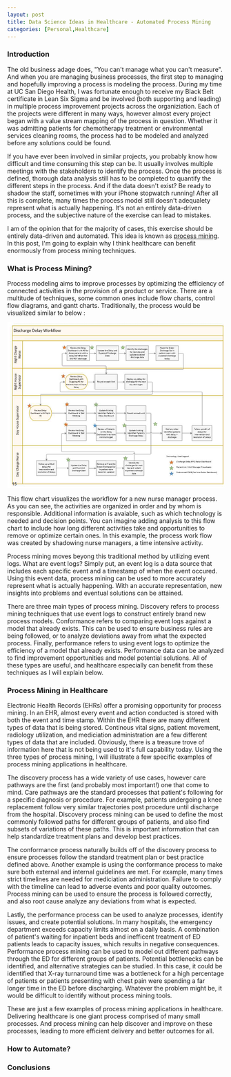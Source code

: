 ```yaml
---
layout: post
title: Data Science Ideas in Healthcare - Automated Process Mining
categories: [Personal,Healthcare]
---
```


### Introduction

The old business adage does, "You can't manage what you can't measure".  And when you are managing business processes, the first step to managing and hopefully improving a process is modeling the process.  During my time at UC San Diego Health, I was fortunate enough to receive my Black Belt certificate in Lean Six Sigma and be involved (both supporting and leading) in multiple process improvement projects across the organiziation.  Each of the projects were different in many ways, however almost every project began with a value stream mapping of the process in question.  Whether it was admitting patients for chemotherapy treatment or environmental services cleaning rooms, the process had to be modeled and analyzed before any solutions could be found.  

If you have ever been involved in similar projects, you probably know how difficult and time consuming this step can be.  It usually involves multiple meetings with the stakeholders to identify the process. Once the process is defined, thorough data analysis still has to be completed to quantify the different steps in the process.  And if the data doesn't exist?  Be ready to shadow the staff, sometimes with your iPhone stopwatch running!  After all this is complete, many times the process model still doesn't adequalety represent what is actually happening.  It's not an entirely data-driven process, and the subjective nature of the exercise can lead to mistakes.  

I am of the opinion that for the majority of cases, this exercise should be entirely data-driven and automated. This idea is known as [process mining](https://en.wikipedia.org/wiki/Process_mining).  In this post, I'm going to explain why I think healthcare can benefit enormously from process mining techniques.    

### What is Process Mining?

Process modeling aims to improve processes by optimizing the efficiency of connected activities in the provision of a product or service. There are a multitude of techniques, some common ones include flow charts, control flow diagrams, and gantt charts. Traditionally, the process would be visualized similar to below :

<img src="/images/delay_pic.PNG" alt="Discharge Delay Workflow"/>

This flow chart visualizes the workflow for a new nurse manager process.  As you can see, the activities are organized in order and by whom is responsible. Additional information is avaiable, such as which technology is needed and decision points.  You can imagine adding analysis to this flow chart to include how long different activities take and opportunities to remove or optimize certain ones.  In this example, the process work flow was created by shadowing nurse managers, a time intensive activity.  

Process mining moves beyong this traditional method by utilizing event logs.  What are event logs? Simply put, an event log is a data source that includes each specific event and a timestamp of when the event occured.  Using this event data, process mining can be used to more accurately represent what is actually happening.  With an accurate representation, new insights into problems and eventual solutions can be attained. 

There are three main types of process mining.  Discovery refers to process mining techniques that use event logs to construct entirely brand new process models. Conformance refers to comparing event logs against a model that already exists. This can be used to ensure business rules are being followed, or to analyze deviations away from what the expected process.  Finally, performance refers to using event logs to optimize the efficiency of a model that already exists.  Performance data can be analyzed to find improvement opportunities and model potential solutions.  All of these types are useful, and healthcare especially can benefit from these techniques as I will explain below. 

### Process Mining in Healthcare

Electronic Health Records (EHRs) offer a promising opportunity for process mining.  In an EHR, almost every event and action conducted is stored with both the event and time stamp.  Within the EHR there are many different types of data that is being stored.  Continous vital signs, patient movement, radiology utilization, and mediciation administration are a few different types of data that are included.  Obviously, there is a treasure trove of information here that is not being used to it's full capability today. Using the three types of process mining, I will illustrate a few specific examples of process mining applications in healthcare.  

The discovery process has a wide variety of use cases, however care pathways are the first (and probably most important!) one that come to mind.  Care pathways are the standard processes that patient's following for a specific diagnosis or procedure. For example, patients undergoing a knee replacement follow very similar trajectories post procedure until discharge from the hospital.  Discovery process mining can be used to define the most commonly followed paths for different groups of patients, and also find subsets of variations of these paths.  This is important information that can help standardize treatment plans and develop best practices. 

The conformance process naturally builds off of the discovery process to ensure processes follow the standard treatment plan or best practice defined above.  Another example is using the conformance process to make sure both external and internal guidelines are met.  For example, many times strict timelines are needed for mediciation administration.  Failure to comply with the timeline can lead to adverse events and poor quality outcomes.  Process mining can be used to ensure the process is followed correctly, and also root cause analyze any deviations from what is expected. 

Lastly, the performance process can be used to analyze processes, identify issues, and create potential solutions.  In many hospitals, the emergency department exceeds capacity limits almost on a daily basis.  A combination of patient's waiting for inpatient beds and inefficent treatment of ED patients leads to capacity issues, which results in negative consequences.  Performance process mining can be used to model out different pathways through the ED for different groups of patients.  Potential bottlenecks can be identified, and alternative strategies can be studied.  In this case, it could be identified that X-ray turnaround time was a bottleneck for a high percentage of patients or patients presenting with chest pain were spending a far longer time in the ED before discharging.  Whatever the problem might be, it would be difficult to identify without process mining tools. 

These are just a few examples of process mining applications in healthcare. Delivering healthcare is one giant process comprised of many small processes.  And process mining can help discover and improve on these processes, leading to more efficient delivery and better outcomes for all. 

### How to Automate?



### Conclusions



